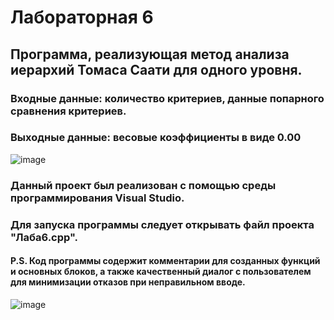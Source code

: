 # Лабораторная 6
## Программа, реализующая метод анализа иерархий Томаса Саати для одного уровня.
### Входные данные: количество критериев, данные попарного сравнения критериев.
###
### Выходные данные: весовые коэффициенты в виде 0.00
![image](https://user-images.githubusercontent.com/90142707/142764342-05b3740b-85b1-4e19-adb6-49e15b02ebe1.png)
### Данный проект был реализован с помощью среды программирования Visual Studio.
### Для запуска программы следует открывать файл проекта "Лаба6.cpp".
#### P.S. Код программы содержит комментарии для созданных функций и основных блоков, а также качественный диалог с пользователем для минимизации отказов при неправильном вводе.
![image](https://user-images.githubusercontent.com/90142707/142764955-c38aa643-4236-469a-9f14-9b5a3ee5b31e.png)
